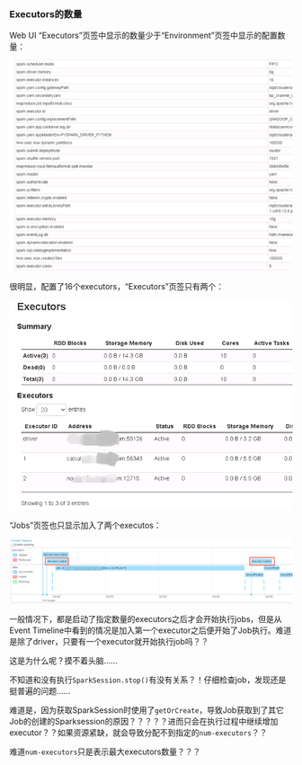 ### Executors的数量

Web UI “Executors”页签中显示的数量少于“Environment”页签中显示的配置数量：

![1617932035434](/assets/1617932035434.png)

很明显，配置了16个executors，“Executors”页签只有两个：

![1617932110726](/assets/1617932110726.png)

“Jobs”页签也只显示加入了两个executos：

![1617932207076](/assets/1617932207076.png)

一般情况下，都是启动了指定数量的executors之后才会开始执行jobs，但是从Event Timeline中看到的情况是加入第一个executor之后便开始了Job执行。难道是除了driver，只要有一个executor就开始执行job吗？？

这是为什么呢？摸不着头脑……

不知道和没有执行`SparkSession.stop()`有没有关系？！仔细检查job，发现还是挺普遍的问题……

难道是，因为获取SparkSession时使用了`getOrCreate`，导致Job获取到了其它Job的创建的Sparksession的原因？？？？？进而只会在执行过程中继续增加executor？？如果资源紧缺，就会导致分配不到指定的`num-executors`？？

难道`num-executors`只是表示最大executors数量？？？
